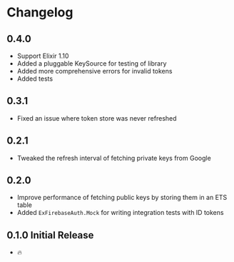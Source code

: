 # Changelog

## 0.4.0

- Support Elixir 1.10
- Added a pluggable KeySource for testing of library
- Added more comprehensive errors for invalid tokens
- Added tests

## 0.3.1

- Fixed an issue where token store was never refreshed

## 0.2.1

- Tweaked the refresh interval of fetching private keys from Google

## 0.2.0

- Improve performance of fetching public keys by storing them in an ETS table
- Added `ExFirebaseAuth.Mock` for writing integration tests with ID tokens

## 0.1.0 Initial Release

- 🔥
